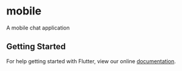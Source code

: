 # mobile

A mobile chat application

## Getting Started

For help getting started with Flutter, view our online
[documentation](https://flutter.io/).
